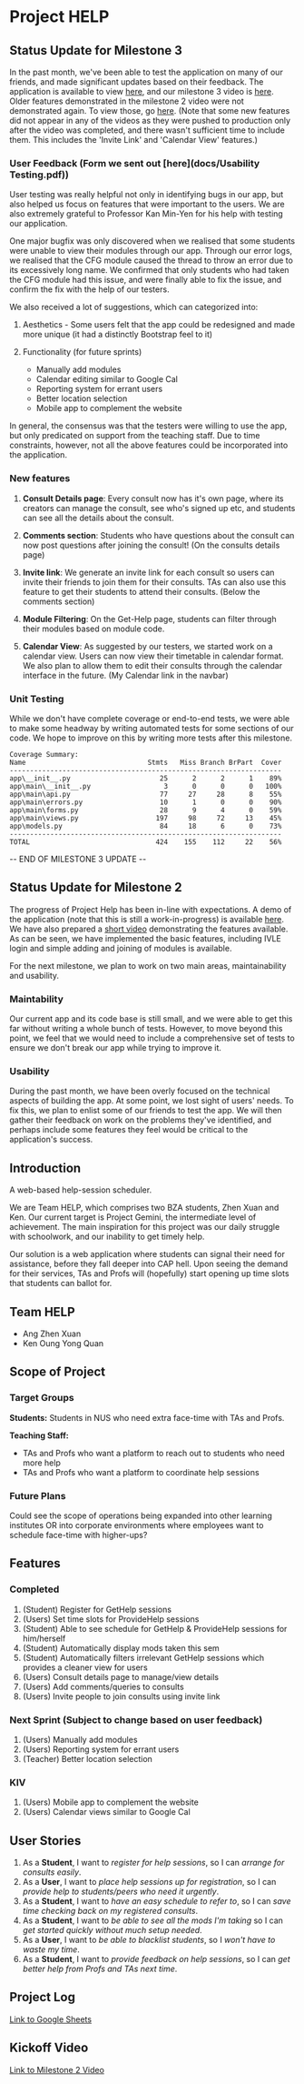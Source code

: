 # Project HELP

## Status Update for Milestone 3

In the past month, we've been able to test the application on many of our 
friends, and made significant updates based on their feedback. The application
is available to view [here](http://nus-help.herokuapp.com), and our milestone 3 
video is [here](https://www.youtube.com/watch?v=26umT37VlAg). Older features 
demonstrated in the milestone 2 video were not demonstrated again. To view those,
go [here](https://youtu.be/3HfA9drTI4k). (Note that some new features did not 
appear in any of the videos as they were pushed to production only after the 
video was completed, and there wasn't sufficient time to include them. This
includes the 'Invite Link' and 'Calendar View' features.)

### User Feedback (Form we sent out [here](docs/Usability Testing.pdf))

User testing was really helpful not only in identifying bugs in our app, but
also helped us focus on features that were important to the users. We are 
also extremely grateful to Professor Kan Min-Yen for his help with testing our
application. 

One major bugfix was only discovered when we realised that some students were
unable to view their modules through our app. Through our error logs, we 
realised that the CFG module caused the thread to throw an error due to its 
excessively long name. We confirmed that only students who had taken the CFG
module had this issue, and were finally able to fix the issue, and confirm the
fix with the help of our testers.

We also received a lot of suggestions, which can categorized into:

1. Aesthetics - Some users felt that the app could be redesigned and made more
unique (it had a distinctly Bootstrap feel to it)

2. Functionality (for future sprints)
	- Manually add modules
	- Calendar editing similar to Google Cal 
	- Reporting system for errant users
	- Better location selection
	- Mobile app to complement the website

In general, the consensus was that the testers were willing to use the app, but
only predicated on support from the teaching staff. Due to time constraints, 
however, not all the above features could be incorporated into the application.

### New features

1. **Consult Details page**: Every consult now has it's own page, where its 
creators can manage the consult, see who's signed up etc, and students can 
see all the details about the consult.

2. **Comments section**: Students who have questions about the consult can
now post questions after joining the consult! (On the consults details page)

3. **Invite link**: We generate an invite link for each consult so users can
invite their friends to join them for their consults. TAs can also use this 
feature to get their students to attend their consults. (Below the comments
section)

4. **Module Filtering**: On the Get-Help page, students can filter through 
their modules based on module code.

5. **Calendar View**: As suggested by our testers, we started work on a 
calendar view. Users can now view their timetable in calendar format. We also
plan to allow them to edit their consults through the calendar interface in the
future. (My Calendar link in the navbar)

### Unit Testing

While we don't have complete coverage or end-to-end tests, we were able to
make some headway by writing automated tests for some sections of our code.
We hope to improve on this by writing more tests after this milestone. 

```
Coverage Summary:
Name                              Stmts   Miss Branch BrPart  Cover
-------------------------------------------------------------------
app\__init__.py                      25      2      2      1    89%
app\main\__init__.py                  3      0      0      0   100%
app\main\api.py                      77     27     28      8    55%
app\main\errors.py                   10      1      0      0    90%
app\main\forms.py                    28      9      4      0    59%
app\main\views.py                   197     98     72     13    45%
app\models.py                        84     18      6      0    73%
-------------------------------------------------------------------
TOTAL                               424    155    112     22    56%
```

-- END OF MILESTONE 3 UPDATE --

## Status Update for Milestone 2

The progress of Project Help has been in-line with expectations. A demo of the
application (note that this is still a work-in-progress) is available [here](http://nus-help.herokuapp.com).
We have also prepared a [short video](https://youtu.be/3HfA9drTI4k) demonstrating 
the features available. As can be seen,  we have implemented the basic features, 
including IVLE login and simple adding and joining of modules is available. 

For the next milestone, we plan to work on two main areas, maintainability and 
usability.

### Maintability
Our current app and its code base is still small, and we were able to get this
far without writing a whole bunch of tests. However, to move beyond this point,
we feel that we would need to include a comprehensive set of tests to ensure we 
don't break our app while trying to improve it.

### Usability
During the past month, we have been overly focused on the technical aspects of 
building the app. At some point, we lost sight of users' needs. To fix this, we
plan to enlist some of our friends to test the app. We will then gather their
feedback on work on the problems they've identified, and perhaps include some
features they feel would be critical to the application's success.

## Introduction
A web-based help-session scheduler.

We are Team HELP, which comprises two BZA students, Zhen Xuan and Ken.
Our current target is Project Gemini, the intermediate level of achievement. The
main inspiration for this project was our daily struggle with schoolwork, and 
our inability to get timely help. 

Our solution is a web application where students can signal their need for 
assistance, before they fall deeper into CAP hell. Upon seeing the demand for
their services, TAs and Profs will (hopefully) start opening up time slots that
students can ballot for.  

## Team HELP
- Ang Zhen Xuan
- Ken Oung Yong Quan

## Scope of Project
### Target Groups
**Students:** Students in NUS who need extra face-time with TAs and Profs.

**Teaching Staff:** 
- TAs and Profs who want a platform to reach out to students who need more
help
- TAs and Profs who want a platform to coordinate help sessions

### Future Plans
Could see the scope of operations being expanded into other learning institutes
OR into corporate environments where employees want to schedule face-time with
higher-ups?

## Features
### Completed
1. (Student) Register for GetHelp sessions
2. (Users)   Set time slots for ProvideHelp sessions
3. (Student) Able to see schedule for GetHelp & ProvideHelp sessions for 
him/herself
4. (Student) Automatically display mods taken this sem 
5. (Student) Automatically filters irrelevant GetHelp sessions which provides
a cleaner view for users
6. (Users) Consult details page to manage/view details
7. (Users) Add comments/queries to consults
8. (Users) Invite people to join consults using invite link

### Next Sprint (Subject to change based on user feedback)
1. (Users) Manually add modules
2. (Users) Reporting system for errant users
3. (Teacher) Better location selection

### KIV
1. (Users) Mobile app to complement the website
2. (Users) Calendar views similar to Google Cal

## User Stories
1. As a **Student**, I want to *register for help sessions*, so I can 
*arrange for consults easily*.
2. As a **User**, I want to *place help sessions up for registration*, so I can 
*provide help to students/peers who need it urgently*.
3. As a **Student**, I want to *have an easy schedule to refer to*, so I can
*save time checking back on my registered consults*.
4. As a **Student**, I want to *be able to see all the mods I'm taking* so I 
can *get started quickly without much setup needed*.
5. As a **User**, I want to *be able to blacklist students*, so I *won't have
to waste my time*.
6. As a **Student**, I want to *provide feedback on help sessions*, so I can 
*get better help from Profs and TAs next time*.

## Project Log
[Link to Google Sheets](https://docs.google.com/spreadsheets/d/1irWFqA-WFoaXJmSb0RhwxuIm9TfVC-xpZLDoqmZmDJ4/edit?usp=sharing)

## Kickoff Video
[Link to Milestone 2 Video](https://youtu.be/3HfA9drTI4k)
